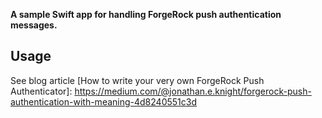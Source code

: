 <b>A sample Swift app for handling ForgeRock push authentication messages.</b>
<br/>
## Usage
See blog article [How to write your very own ForgeRock Push Authenticator]: https://medium.com/@jonathan.e.knight/forgerock-push-authentication-with-meaning-4d8240551c3d


